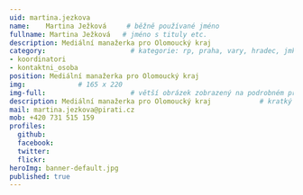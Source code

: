 ```yaml
---
uid: martina.jezkova
name:    Martina Ježková     # běžně používané jméno
fullname: Martina Ježková   # jméno s tituly etc.
description: Mediální manažerka pro Olomoucký kraj
category:                     # kategorie: rp, praha, vary, hradec, jmk, senat
- koordinatori
- kontaktni_osoba 
position: Mediální manažerka pro Olomoucký kraj
img:             # 165 x 220
img-full:                     # větší obrázek zobrazený na podrobném profilu
description: Mediální manažerka pro Olomoucký kraj            # kratký popis, max 160 znaků
mail: martina.jezkova@pirati.cz
mob: +420 731 515 159
profiles:
  github:
  facebook: 
  twitter:         
  flickr: 
heroImg: banner-default.jpg
published: true
---
```

